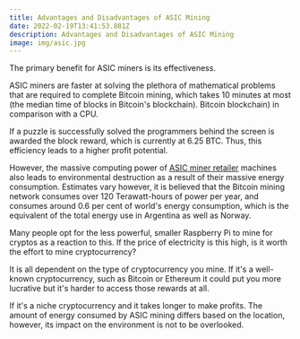 ```yaml
---
title: Advantages and Disadvantages of ASIC Mining
date: 2022-02-19T13:41:53.881Z
description: Advantages and Disadvantages of ASIC Mining
image: img/asic.jpg
---
```



<!--StartFragment-->

The primary benefit for ASIC miners is its effectiveness.

ASIC miners are faster at solving the plethora of mathematical problems that are required to complete Bitcoin mining, which takes 10 minutes at most (the median time of blocks in Bitcoin's blockchain). Bitcoin blockchain) in comparison with a CPU.

If a puzzle is successfully solved the programmers behind the screen is awarded the block reward, which is currently at 6.25 BTC. Thus, this efficiency leads to a higher profit potential.

However, the massive computing power of [ASIC miner retailer](https://www.blogger.com/blog/post/edit/9140386917966371801/8852593442637794528#) machines also leads to environmental destruction as a result of their massive energy consumption. Estimates vary however, it is believed that the Bitcoin mining network consumes over 120 Terawatt-hours of power per year, and consumes around 0.6 per cent of world's energy consumption, which is the equivalent of the total energy use in Argentina as well as Norway.

Many people opt for the less powerful, smaller Raspberry Pi to mine for cryptos as a reaction to this. If the price of electricity is this high, is it worth the effort to mine cryptocurrency?

It is all dependent on the type of cryptocurrency you mine. If it's a well-known cryptocurrency, such as Bitcoin or Ethereum it could put you more lucrative but it's harder to access those rewards at all.

If it's a niche cryptocurrency and it takes longer to make profits. The amount of energy consumed by ASIC mining differs based on the location, however, its impact on the environment is not to be overlooked.

<!--EndFragment-->